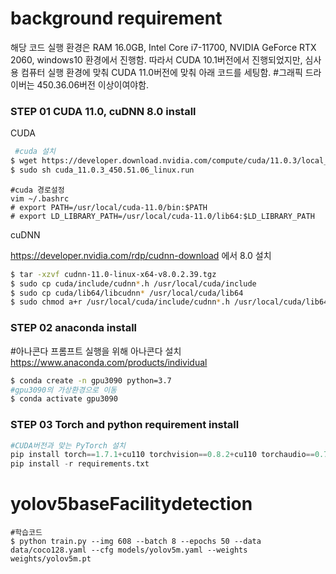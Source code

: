 ﻿# background requirement 
해당 코드 실행 환경은 RAM 16.0GB, Intel Core i7-11700, NVIDIA GeForce RTX 2060, windows10 환경에서 진행함.
따라서 CUDA 10.1버전에서 진행되었지만, 심사용 컴퓨터 실행 환경에 맞춰 CUDA 11.0버전에 맞춰 아래 코드를 세팅함. 
#그래픽 드라이버는 450.36.06버전 이상이여야함. 
### STEP 01 CUDA 11.0, cuDNN 8.0 install
CUDA
```bash
 #cuda 설치
$ wget https://developer.download.nvidia.com/compute/cuda/11.0.3/local_installers/cuda_11.0.3_450.51.06_linux.run
$ sudo sh cuda_11.0.3_450.51.06_linux.run
```
```
#cuda 경로설정
vim ~/.bashrc
# export PATH=/usr/local/cuda-11.0/bin:$PATH
# export LD_LIBRARY_PATH=/usr/local/cuda-11.0/lib64:$LD_LIBRARY_PATH
```

cuDNN

https://developer.nvidia.com/rdp/cudnn-download 에서 8.0 설치


```bash
$ tar -xzvf cudnn-11.0-linux-x64-v8.0.2.39.tgz
$ sudo cp cuda/include/cudnn*.h /usr/local/cuda/include
$ sudo cp cuda/lib64/libcudnn* /usr/local/cuda/lib64
$ sudo chmod a+r /usr/local/cuda/include/cudnn*.h /usr/local/cuda/lib64/libcudnn*
```

### STEP 02 anaconda install
#아나콘다 프롬프트 실행을 위해 아나콘다 설치
https://www.anaconda.com/products/individual
```bash
$ conda create -n gpu3090 python=3.7
#gpu3090의 가상환경으로 이동
$ conda activate gpu3090
```

### STEP 03 Torch and python requirement install
``` python
#CUDA버전과 맞는 PyTorch 설치
pip install torch==1.7.1+cu110 torchvision==0.8.2+cu110 torchaudio==0.7.2 -f 
pip install -r requirements.txt
```

# yolov5baseFacilitydetection
```
#학습코드
$ python train.py --img 608 --batch 8 --epochs 50 --data data/coco128.yaml --cfg models/yolov5m.yaml --weights weights/yolov5m.pt

```
